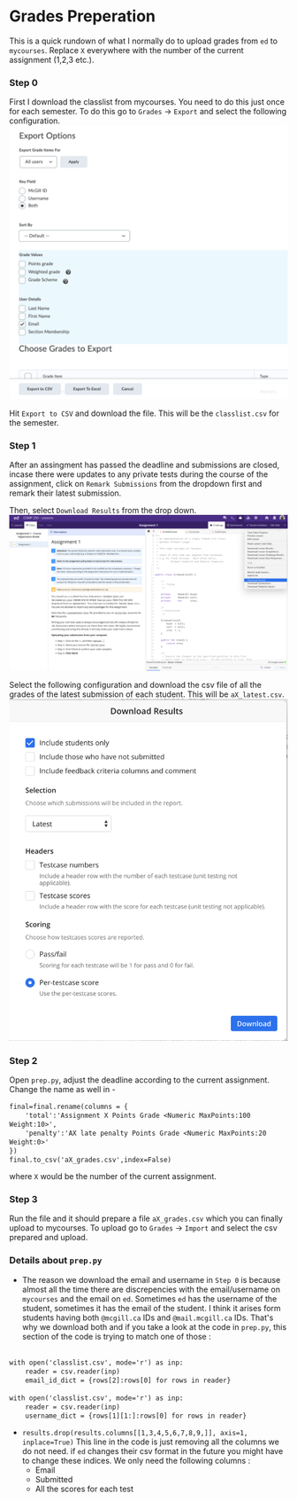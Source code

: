 # Grades Preperation

This is a quick rundown of what I normally do to upload grades from `ed` to `mycourses`. Replace `X` everywhere with the number of the current assignment (1,2,3 etc.).

### Step 0
First I download the classlist from mycourses. You need to do this just once for each semester. To do this go to 
`Grades` -> `Export` and select the following configuration. ![classlist config](classlist_config.png)

Hit `Export to CSV` and download the file. This will be the `classlist.csv` for the semester.

### Step 1
After an assingment has passed the deadline and submissions are closed, incase there were updates to any private tests during the course of the assignment, click on `Remark Submissions` from the dropdown first and remark their latest submission. 

Then, select `Download Results` from the drop down. ![download](download.png)

Select the following configuration and download the csv file of all the grades of the latest submission of each student. This will be `aX_latest.csv`. 
![download config](download_config.png)

### Step 2
Open `prep.py`, adjust the deadline according to the current assignment. Change the name as well in - 

```
final=final.rename(columns = {
    'total':'Assignment X Points Grade <Numeric MaxPoints:100 Weight:10>',
    'penalty':'AX late penalty Points Grade <Numeric MaxPoints:20 Weight:0>'
})
final.to_csv('aX_grades.csv',index=False)
```

where `X` would be the number of the current assignment.

### Step 3
Run the file and it should prepare a file `aX_grades.csv` which you can finally upload to mycourses. To upload go to `Grades` -> `Import` and select the csv prepared and upload.

### Details about `prep.py`

- The reason we download the email and username in `Step 0` is because almost all the time there are discrepencies with the email/username on `mycourses` and the email on `ed`. Sometimes `ed` has the username of the student, sometimes it has the email of the student. I think it arises form students having both `@mcgill.ca` IDs and `@mail.mcgill.ca` IDs. That's why we download both and if you take a look at the code in `prep.py`, this section of the code is trying to match one of those :

```

with open('classlist.csv', mode='r') as inp:
    reader = csv.reader(inp)
    email_id_dict = {rows[2]:rows[0] for rows in reader}

with open('classlist.csv', mode='r') as inp:
    reader = csv.reader(inp)
    username_dict = {rows[1][1:]:rows[0] for rows in reader}

```
- `results.drop(results.columns[[1,3,4,5,6,7,8,9,]], axis=1, inplace=True)`
This line in the code is just removing all the columns we do not need. if `ed` changes their csv format in the future you might have to change these indices. We only need the following columns :
    - Email
    - Submitted
    - All the scores for each test